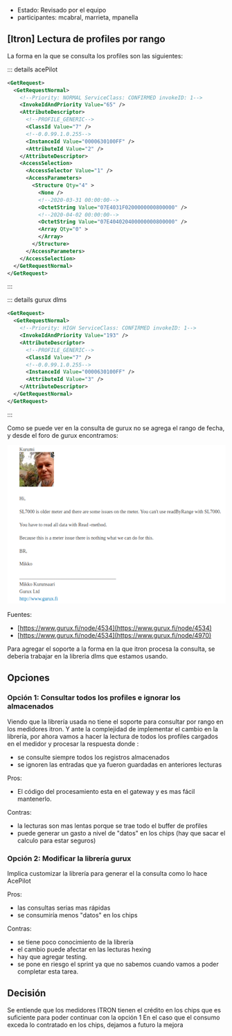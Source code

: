 - Estado: Revisado por el equipo
- participantes: mcabral, marrieta, mpanella


## [Itron] Lectura de profiles por rango 


La forma en la que se consulta los profiles son las siguientes:


::: details  acePilot


```xml
<GetRequest>
  <GetRequestNormal>
    <!--Priority: NORMAL ServiceClass: CONFIRMED invokeID: 1-->
    <InvokeIdAndPriority Value="65" />
    <AttributeDescriptor>
      <!--PROFILE_GENERIC-->
      <ClassId Value="7" />
      <!--0.0.99.1.0.255-->
      <InstanceId Value="0000630100FF" />
      <AttributeId Value="2" />
    </AttributeDescriptor>
    <AccessSelection>
      <AccessSelector Value="1" />
      <AccessParameters>
        <Structure Qty="4" >
          <None />
          <!--2020-03-31 00:00:00-->
          <OctetString Value="07E4031F0200000000800000" />
          <!--2020-04-02 00:00:00-->
          <OctetString Value="07E404020400000000800000" />
          <Array Qty="0" >
          </Array>
        </Structure>
      </AccessParameters>
    </AccessSelection>
  </GetRequestNormal>
</GetRequest>
```
:::

::: details gurux dlms 

```xml
<GetRequest>
  <GetRequestNormal>
    <!--Priority: HIGH ServiceClass: CONFIRMED invokeID: 1-->
    <InvokeIdAndPriority Value="193" />
    <AttributeDescriptor>
      <!--PROFILE_GENERIC-->
      <ClassId Value="7" />
      <!--0.0.99.1.0.255-->
      <InstanceId Value="0000630100FF" />
      <AttributeId Value="3" />
    </AttributeDescriptor>
  </GetRequestNormal>
</GetRequest>
```
:::


Como se puede ver en la consulta de gurux no se agrega el rango de fecha, y desde el foro de gurux encontramos:


![foro](./../../assets/imagenes/gurux_foro_20200506.png)


Fuentes:

- [https://www.gurux.fi/node/4534](https://www.gurux.fi/node/4534)
- [https://www.gurux.fi/node/4534](https://www.gurux.fi/node/4970)


Para agregar el soporte a la forma en la que itron procesa la consulta, se deberia trabajar en la libreria dlms que estamos usando.


## Opciones

### Opción 1: Consultar todos los profiles e ignorar los almacenados

Viendo que la librería usada no tiene el soporte para consultar por rango en los medidores itron.
Y ante la complejidad de implementar el cambio en la librería, por ahora vamos a hacer la lectura de todos los profiles cargados en el medidor y procesar la respuesta donde :

- se consulte siempre todos los registros almacenados
- se ignoren las entradas que ya fueron guardadas en anteriores lecturas

Pros:
- El código del procesamiento esta en el gateway y es mas fácil mantenerlo.

Contras:

- la lecturas son mas lentas porque se trae todo el buffer de profiles
- puede generar un gasto a nivel de "datos" en los chips (hay que sacar el calculo para estar seguros)

### Opción 2: Modificar la librería gurux


Implica customizar la librería para generar el la consulta como lo hace AcePilot

Pros:
- las consultas serias mas rápidas
- se consumiría menos "datos" en los chips

Contras:
- se tiene poco conocimiento de la librería
- el cambio puede afectar en las lecturas hexing
- hay que agregar testing.
- se pone en riesgo el sprint ya que no sabemos cuando vamos a poder completar esta tarea.


## Decisión

Se entiende que los medidores ITRON tienen el crédito en los chips que es suficiente para poder continuar con la opción 1
En el caso que el consumo exceda lo contratado en los chips, dejamos a futuro la mejora


